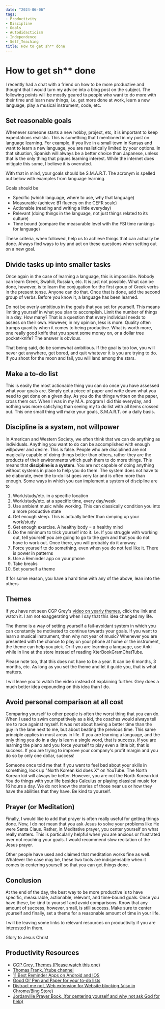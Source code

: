 ```yaml
---
date: "2024-06-06" 
tags:
- Productivity
- Discipline
- Goals
- Autodidacticism
- Independence
- Self_Teaching
title: How to get sh** done
---
```


# How to get sh** done 

I recently had a chat with a friend on how to be more productive and thought that I would turn my advice into a blog post on the subject. The following points will be mostly geared to people who want to do more with their time and learn new things, i.e. get more done at work, learn a new language, play a musical instrument, code, etc. 

## Set reasonable goals 

Whenever someone starts a new hobby, project, etc, it is important to keep expectations realistic. This is something that I mentioned in my post on language learning. For example, if you live in a small town in Kansas and want to learn a new language, you are realistically limited by your options. In that situation, Spanish will always be a better choice than Japanese, unless that is the only thing that piques learning interest. While the internet does mitigate this some, I believe it is overrated. 

With that in mind, your goals should be S.M.A.R.T. The acronym is spelled out below with examples from language learning. 

Goals should be 
- Specific (which language, where to use, why that language)
- Measurable (achieve B1 fluency on the CEFR scale)
- Actionable (reading and writing a little everyday)
- Relevant (doing things in the language, not just things related to its culture)
- Time bound (compare the measurable level with the FSI time rankings for language)

These criteria, when followed, help us to achieve things that can actually be done. Always find ways to try and act on these questions when setting out on a new goal. 

## Divide tasks up into smaller tasks 

Once again in the case of learning a language, this is impossible. Nobody can learn Greek, Swahili, Russian, etc. It is just not possible. What can be done, however, is to learn the conjugation for the first group of Greek verbs in the present tense. Anyone can do that. Once that is done, add the second group of verbs. Before you know it, a language has been learned. 

Do not be overly ambitious in the goals that you set for yourself. This means limiting yourself in what you plan to accomplish. Limit the number of things in a day. How many? That is a question that every individual needs to assess on their own. However, in my opinion, less is more. Quality often trumps quantity when it comes to being productive. What is worth more, one really good knife that you spent some money on, or a dollar tree pocket-knife? The answer is obvious. 

That being said, do be somewhat ambitious. If the goal is too low, you will never get anywhere, get bored, and quit whatever it is you are trying to do. If you shoot for the moon and fail, you will land among the stars. 

## Make a to-do list 

This is easily the most actionable thing you can do once you have assessed what your goals are. 
Simply get a piece of paper and write down what you need to get done on a given day. As you do the things written on the paper, cross them out. When I was in my M.A. program I did this everyday, and nothing was more satisfying than seeing my to do list with all items crossed out. 
This one small thing will make your goals, S.M.A.R.T. on a daily basis. 

## Discipline is a system, not willpower 

In American and Western Society, we often think that we can do anything as individuals. Anything you want to do can be accomplished with enough willpower and desire. 
This is false. 
People who are disciplined are not magically capable of doing things better than others, rather they are the products of their environments which push them to do more things. This means that **discipline is a system.** You are not capable of doing anything without systems in place to help you do them. The system does not have to be elaborate, even the to-do list goes very far and is often more than enough. 
Some ways in which you can implement a system of discipline are to 

1. Work/study/etc. in a specific location
2. Work/study/etc. at a specific time, every day/week
3. Use ambient music while working. This can classically condition you into a more productive state
4. Get enough sleep. This is actually better than ramping up your work/study
5. Get enough exercise. A healthy body = a healthy mind 
6. Do the minimum to trick yourself into it. I.e. If you struggle with working out, tell yourself you are going to go to the gym and that you do not have to work out. Once there, you will probably do it anyway. 
7. Force yourself to do something, even when you do not feel like it. There is power in patterns 
8. Use a Reminder app on your phone
9. Take breaks 
10. Set yourself a theme 

If for some reason, you have a hard time with any of the above, lean into the others

## Themes 

If you have not seen CGP Grey's [video on yearly themes](https://www.youtube.com/watch?v=NVGuFdX5guE), click the link and watch it. I am not exaggerating when I say that this idea changed my life. 

The theme is a way of setting yourself a fail-avoidant system in which you can constantly be motivated to continue towards your goals. If you want to learn a musical instrument, then why not year of music? Whenever you are presented with the chance to play on your phone at home or the instrument, the theme can help you pick. Or if you are learning a language, use Anki while in line at the store instead of reading XterBookGramChatTube. 

Please note too, that this does not have to be a year. It can be 6 months, 3 months, etc. As long as you set the theme and let it guide you, that is what matters. 

I will leave you to watch the video instead of explaining further. Grey does a much better idea expounding on this idea than I do. 

## Avoid personal comparison at all cost 

Comparing yourself to other people is often the worst thing that you can do. 
When I used to swim competitively as a kid, the coaches would always tell me to race against myself. It was not about having a better time than the guy in the lane next to me, but about beating the previous time. 
This same principle applies in most areas in life. If you are learning a language, and the only thing you do in a day is learn a single word, that is success. If you are learning the piano and you force yourself to play even a little bit, that is success. If you are trying to improve your company's profit margin and you do so by only one dollar, success! 

Someone once told me that if you want to feel bad about your skills in something, look up "North Korean kid does X" on YouTube. The North Korean kid will always be better. However, you are not the North Korean kid. You do things with your life besides Calculus or playing classical music for 16 hours a day. We do not know the stories of those near us or how they have the abilities that they have. Be kind to yourself. 

## Prayer (or Meditation) 

Finally, I would like to add that prayer is often really useful for getting things done. Now, I do not mean that you ask Jesus to solve your problems like He were Santa Claus. Rather, in Meditative prayer, you center yourself on what really matters. This is particularly helpful when you are anxious or frustrated over not reaching your goals. I would recommend slow recitation of the Jesus prayer. 

Other people have used and claimed that meditation works fine as well. Whatever the case may be, these two tools are indispensable when it comes to centering yourself so that you can get things done. 

## Conclusion 

At the end of the day, the best way to be more productive is to have specific, measurable, actionable, relevant, and time-bound goals. Once you have these, be kind to yourself and avoid comparisons. Know that any amount of success, however, small, is still success. Make sure to center yourself and finally, set a theme for a reasonable amount of time in your life. 

I will be leaving some links to relevant resources on productivity if you are interested in them. 

Glory to Jesus Christ 


## Productivity Resources 

- [CGP Grey, Themes (Please watch this one)](https://www.youtube.com/watch?v=NVGuFdX5guE)
- [Thomas Frank, Ytube channel](https://www.youtube.com/@Thomasfrank)
- [11 Best Reminder Apps on Android and IOS](https://geekflare.com/best-reminder-apps/)
- [Good Ol' Pen and Paper for your to-do lists](https://www.amazon.com/dp/B0BZZB3G3Y/ref=twister_B0C13FK2VM?th=1)
- [Distract me not, Web extension for Website blocking (also in Chrome/Bing Store)](https://addons.mozilla.org/en-US/firefox/addon/distract-me-not/)
- [Jordanville Prayer Book, (for centering yourself and why not ask God for help)](https://archive.org/details/orthodox-prayer-book)